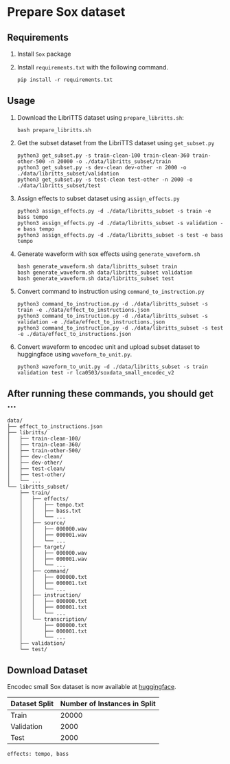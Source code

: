 # Prepare Sox dataset

## Requirements

1. Install `Sox` package
2. Install `requirements.txt` with the following command.

    ```
    pip install -r requirements.txt
    ```

## Usage

1. Download the LibriTTS dataset using `prepare_libritts.sh`:

    ```
    bash prepare_libritts.sh
    ```

2. Get the subset dataset from the LibriTTS dataset using `get_subset.py`
    
    ```
    python3 get_subset.py -s train-clean-100 train-clean-360 train-other-500 -n 20000 -o ./data/libritts_subset/train
    python3 get_subset.py -s dev-clean dev-other -n 2000 -o ./data/libritts_subset/validation
    python3 get_subset.py -s test-clean test-other -n 2000 -o ./data/libritts_subset/test
    ```
    
3. Assign effects to subset dataset using `assign_effects.py`

    ```
    python3 assign_effects.py -d ./data/libritts_subset -s train -e bass tempo
    python3 assign_effects.py -d ./data/libritts_subset -s validation -e bass tempo
    python3 assign_effects.py -d ./data/libritts_subset -s test -e bass tempo
    ```
    
4. Generate waveform with sox effects using `generate_waveform.sh`

    ```
    bash generate_waveform.sh data/libritts_subset train
    bash generate_waveform.sh data/libritts_subset validation
    bash generate_waveform.sh data/libritts_subset test
    ```

5. Convert command to instruction using `command_to_instruction.py`

    ```
    python3 command_to_instruction.py -d ./data/libritts_subset -s train -e ./data/effect_to_instructions.json
    python3 command_to_instruction.py -d ./data/libritts_subset -s validation -e ./data/effect_to_instructions.json
    python3 command_to_instruction.py -d ./data/libritts_subset -s test -e ./data/effect_to_instructions.json
    ```

6. Convert waveform to encodec unit and upload subset dataset to huggingface using `waveform_to_unit.py`.

    ```
    python3 waveform_to_unit.py -d ./data/libritts_subset -s train validation test -r lca0503/soxdata_small_encodec_v2
    ```
    
## After running these commands, you should get ...
```
data/
├── effect_to_instructions.json
├── libritts/
│   ├── train-clean-100/
│   ├── train-clean-360/
│   ├── train-other-500/
│   ├── dev-clean/
│   ├── dev-other/
│   ├── test-clean/
│   ├── test-other/
│   └── ...
└── libritts_subset/
    ├── train/
    │   ├── effects/
    │   │   ├── tempo.txt
    │   │   ├── bass.txt
    │   │   └── ...
    │   ├── source/
    │   │   ├── 000000.wav
    │   │   ├── 000001.wav
    │   │   └── ...
    │   ├── target/
    │   │   ├── 000000.wav
    │   │   ├── 000001.wav
    │   │   └── ...
    │   ├── command/
    │   │   ├── 000000.txt
    │   │   ├── 000001.txt
    │   │   └── ...
    │   ├── instruction/
    │   │   ├── 000000.txt
    │   │   ├── 000001.txt
    │   │   └── ...
    │   └── transcription/
    │       ├── 000000.txt
    │       ├── 000001.txt
    │       └── ...
    ├── validation/
    └── test/
```

## Download Dataset

Encodec small Sox dataset is now available at [huggingface](https://huggingface.co/datasets/lca0503/soxdata_small_encodec).

| Dataset Split | Number of Instances in Split |
| ------------- | ---------------------------- |
| Train         | 20000                        |
| Validation    | 2000                         |
| Test          | 2000                         |
	
`effects: tempo, bass`

